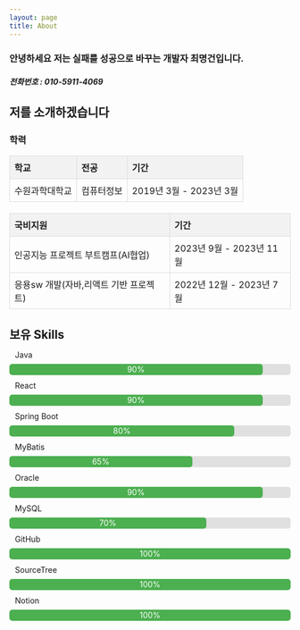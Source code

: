 ```yaml
---
layout: page
title: About
---
```


<h3>안녕하세요 저는 실패를 성공으로 바꾸는 개발자 최명건입니다.</h3>
<h5>전화번호 : 010-5911-4069</h5>
<style>
    table {
        width: 100%;
        border-collapse: collapse;
        margin-bottom: 20px;
    }
    th, td {
        border: 1px solid #dddddd;
        text-align: left;
        padding: 8px;
    }
    th {
        background-color: #f2f2f2;
    }
</style>
<body>
    <h2>저를 소개하겠습니다</h2>
    <h3>학력</h3>
    <table>
        <tr>
            <th>학교</th>
            <th>전공</th>
            <th>기간</th>
        </tr>
        <tr>
            <td>수원과학대학교</td>
            <td>컴퓨터정보</td>
            <td>2019년 3월 - 2023년 3월</td>
        </tr>
    </table>
    <table>
        <tr>
            <th>국비지원</th>
            <th>기간</th>
        </tr>
        <tr>
            <td>인공지능 프로젝트 부트캠프(AI협업)</td>
            <td>2023년 9월 - 2023년 11월</td>
        </tr>
        <tr>
            <td>응용sw 개발(자바,리액트 기반 프로젝트)</td>
            <td>2022년 12월 - 2023년 7월</td>
        </tr>
    </table>
    <style>
        h2 {
            margin-bottom: 10px;
        }
        .skills {
            list-style: none;
            padding: 0;
        }
        .skills li {
            margin-bottom: 10px;
        }
        .skills i {
            margin-right: 10px;
        }
        .progress-bar {
            width: 100%;
            background-color: #e0e0e0;
            border-radius: 5px;
            overflow: hidden;
            margin: 8px 0;
        }
        .progress {
            height: 20px;
            border-radius: 5px;
            background-color: #4caf50;
            color: #ffffff;
            text-align: center;
            line-height: 20px;
        }
    </style>
    <body>
        <h2>보유 Skills</h2>
        <ul class="skills">
            <li><i class="fab fa-java"></i> Java
                <div class="progress-bar">
                    <div class="progress" style="width: 90%;">90%</div>
                </div>
            </li>
            <li><i class="fab fa-react"></i> React
                <div class="progress-bar">
                    <div class="progress" style="width: 90%;">90%</div>
                </div>
            </li>
            <li><i class="fab fa-java"></i> Spring Boot
                <div class="progress-bar">
                    <div class="progress" style="width: 80%;">80%</div>
                </div>
            </li>
            <li><i class="fab fa-java"></i> MyBatis
                <div class="progress-bar">
                    <div class="progress" style="width: 65%;">65%</div>
                </div>
            </li>
            <li><i class="fas fa-database"></i> Oracle
                <div class="progress-bar">
                    <div class="progress" style="width: 90%;">90%</div>
                </div>
            </li>
            <li><i class="fas fa-database"></i> MySQL
                <div class="progress-bar">
                    <div class="progress" style="width: 70%;">70%</div>
                </div>
            </li>
            <li><i class="fab fa-github"></i> GitHub
                <div class="progress-bar">
                    <div class="progress" style="width: 100%;">100%</div>
                </div>
            </li>
            <li><i class="fas fa-code-branch"></i> SourceTree
                <div class="progress-bar">
                    <div class="progress" style="width: 100%;">100%</div>
                </div>
            </li>
            <li><i class="fas fa-book"></i> Notion
                <div class="progress-bar">
                    <div class="progress" style="width: 100%;">100%</div>
                </div>
            </li>
        </ul>
    </body>
</body>
